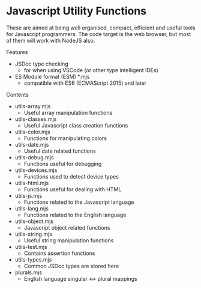 # Javascript Utility Functions

These are aimed at being well organised, compact, efficient and useful tools for Javascript programmers. The code target is the web browser, but most of them will work with NodeJS also.

Features
* JSDoc type checking
  * for when using VSCode (or other type intelligent IDEs)
* ES Module format (ESM) *.mjs
  * compatible with ES6 (ECMAScript 2015) and later

Contents
* utils-array.mjs
  * Useful array manipulation functions
* utils-classes.mjs
  * Useful Javascript class creation functions
* utils-color.mjs
  * Functions for manipulating colors
* utils-date.mjs
  * Useful date related functions
* utils-debug.mjs
  * Functions useful for debugging
* utils-devices.mjs
  * Functions used to detect device types
* utils-html.mjs
  * Functions useful for dealing with HTML
* utils-js.mjs
  * Functions related to the Javascript language
* utils-lang.mjs
  * Functions related to the English language
* utils-object.mjs
  * Javascript object related functions
* utils-string.mjs
  * Useful string manipulation functions
* utils-test.mjs
  * Contains assertion functions
* utils-types.mjs
  * Common JSDoc types are stored here
* plurals.mjs
  * English language singular <-> plural mappings
